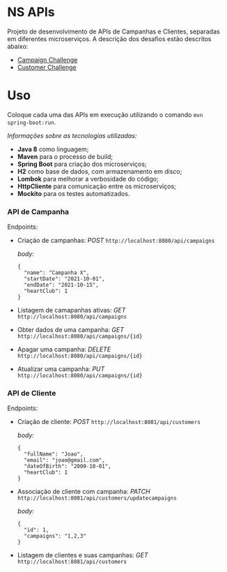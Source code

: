 # NS APIs

Projeto de desenvolvimento de APIs de Campanhas e Clientes, separadas em diferentes microserviços. A descrição dos desafios estão descritos abaixo:
* [Campaign Challenge](campaign-api/Challenge.md)
* [Customer Challenge](customer-api/Challenge.md)

# Uso
Coloque cada uma das APIs em execução utilizando o comando `mvn spring-boot:run`.

*Informações sobre as tecnologias utilizadas:*

* **Java 8** como linguagem;
* **Maven** para o processo de build;
* **Spring Boot** para criação dos microserviços;
* **H2** como base de dados, com armazenamento em disco;
* **Lombok** para melhorar a verbosidade do código;
* **HttpCliente** para comunicação entre os microserviços;
* **Mockito** para os testes automatizados.

### API de Campanha

Endpoints:

* Criação de campanhas: *POST* `http://localhost:8080/api/campaigns`

    *body:*
    ```properties
    {
      "name": "Campanha X",
      "startDate": "2021-10-01",
      "endDate": "2021-10-15",
      "heartClub": 1
    }
    ```

* Listagem de camapanhas ativas: *GET* `http://localhost:8080/api/campaigns`
* Obter dados de uma campanha: *GET* `http://localhost:8080/api/campaigns/{id}`
* Apagar uma campanha: *DELETE* `http://localhost:8080/api/campaigns/{id}`
* Atualizar uma campanha: *PUT* `http://localhost:8080/api/campaigns/{id}`

### API de Cliente

Endpoints:

* Criação de cliente: *POST* `http://localhost:8081/api/customers`

    *body:*
    ```properties
    {
      "fullName": "Joao",
      "email": "joao@gmail.com",
      "dateOfBirth": "2000-10-01",
      "heartClub": 1
    }
    ```

* Associação de cliente com campanha: *PATCH* `http://localhost:8081/api/customers/updatecampaigns`

    *body:*
    ```properties
    {
      "id": 1,
      "campaigns": "1,2,3"
    }
    ```

* Listagem de clientes e suas campanhas: *GET* `http://localhost:8081/api/customers`
